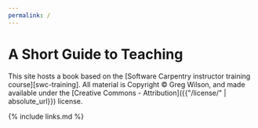 ```yaml
---
permalink: /
---
```

# A Short Guide to Teaching

This site hosts a book based on the
[Software Carpentry instructor training course][swc-training].
All material is Copyright © Greg Wilson,
and made available under the [Creative Commons - Attribution]({{"/license/" | absolute_url}}) license.

{% include links.md %}
